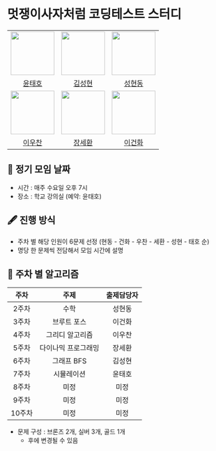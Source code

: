 # 멋쟁이사자처럼 코딩테스트 스터디

<div align="center"><table width="50%">
  <tr>
    <td align="center"><img src="https://github.com/taeho0888.png" width="100"/></td>
    <td align="center"><img src="https://github.com/sunghyun1356.png" width="100"/></td>
    <td align="center"><img src="https://github.com/hyundongSung.png" width="100"/></td>
  </tr>
  <tr>
    <td align="center"><a href="https://github.com/taeho0888">윤태호</a></td>
    <td align="center"><a href="https://github.com/sunghyun1356">김성현</a></td>
    <td align="center"><a href="https://github.com/hyundongSung">성현동</a></td>
  </tr>
  <tr>
    <td align="center"><img src="https://github.com/wchan0409.png" width="100"/></td>
    <td align="center"><img src="https://github.com/SehwanChang.png" width="100"/></td>
    <td align="center"><img src="https://github.com/Gunhot.png" width="100"/></td>
  </tr>
  <tr>
    <td align="center"><a href="https://github.com/wchan0409">이우찬</a></td>
    <td align="center"><a href="https://github.com/SehwanChang">장세환</a></td>
    <td align="center"><a href="https://github.com/Gunhot">이건화</a></td>
  </tr>
</table>
</div>

## 📅 정기 모임 날짜

- 시간 : 매주 수요일 오후 7시
- 장소 : 학교 강의실 (예약: 윤태호)

## 🖋️ 진행 방식

- 주차 별 해당 인원이 6문제 선정 (현동 - 건화 - 우찬 - 세환 - 성현 - 태호 순)
- 명당 한 문제씩 전담해서 모임 시간에 설명

## 🚀 주차 별 알고리즘

|  주차  |        주제         | 출제담당자 |
| :----: | :-----------------: | :--------: |
| 2주차  |        수학         |   성현동   |
| 3주차  |     브루트 포스     |   이건화   |
| 4주차  |   그리디 알고리즘   |   이우찬   |
| 5주차  | 다이나믹 프로그래밍 |   장세환   |
| 6주차  |     그래프 BFS      |   김성현   |
| 7주차  |     시뮬레이션      |   윤태호   |
| 8주차  |        미정         |    미정    |
| 9주차  |        미정         |    미정    |
| 10주차 |        미정         |    미정    |

- 문제 구성 : 브론즈 2개, 실버 3개, 골드 1개
  - 후에 변경될 수 있음
